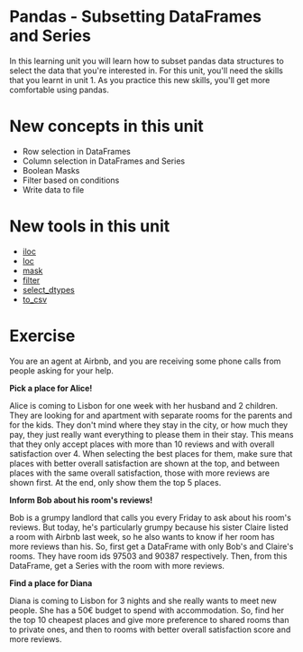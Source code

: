# Pandas - Subsetting DataFrames and Series

In this learning unit you will learn how to subset pandas data structures to
select the data that you're interested in.
For this unit, you'll need the skills that you learnt in unit 1.
As you practice this new skills, you'll get more comfortable using pandas.


# New concepts in this unit
- Row selection in DataFrames
- Column selection in DataFrames and Series
- Boolean Masks
- Filter based on conditions
- Write data to file

# New tools in this unit
- [iloc](https://pandas.pydata.org/pandas-docs/stable/generated/pandas.DataFrame.iloc.html)
- [loc](https://pandas.pydata.org/pandas-docs/stable/generated/pandas.DataFrame.loc.html)
- [mask](https://pandas.pydata.org/pandas-docs/stable/generated/pandas.DataFrame.mask.html)
- [filter](https://pandas.pydata.org/pandas-docs/stable/generated/pandas.DataFrame.filter.html)
- [select_dtypes](https://pandas.pydata.org/pandas-docs/stable/generated/pandas.DataFrame.select_dtypes.html)
- [to_csv](https://pandas.pydata.org/pandas-docs/stable/generated/pandas.DataFrame.to_csv.html)

# Exercise
You are an agent at Airbnb, and you are receiving some phone calls from people asking for your help.

__Pick a place for Alice!__

Alice is coming to Lisbon for one week with her husband and 2 children. They are looking for and apartment with separate rooms for the parents and for the kids. They don't mind where they stay in the city, or how much they pay, they just really want everything to please them in their stay. This means that they only accept places with more than 10 reviews and with overall satisfaction over 4. When selecting the best places for them, make sure that places with better overall satisfaction are shown at the top, and between places with the same overall satisfaction, those with more reviews are shown first. At the end, only show them the top 5 places.


__Inform Bob about his room's reviews!__

Bob is a grumpy landlord that calls you every Friday to ask about his room's reviews. But today, he's particularly grumpy because his sister Claire listed a room with Airbnb last week, so he also wants to know if her room has more reviews than his. So, first get a DataFrame with only Bob's and Claire's rooms. They have room ids 97503 and 90387 respectively. Then, from this DataFrame, get a Series with the room with more reviews.


__Find a place for Diana__

Diana is coming to Lisbon for 3 nights and she really wants to meet new people. She has a 50€ budget to spend with accommodation. So, find her the top 10 cheapest places and give more preference to shared rooms than to private ones, and then to rooms with better overall satisfaction score and more reviews.
